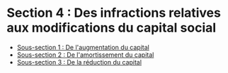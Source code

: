# Section 4 : Des infractions relatives aux modifications du capital social

- [Sous-section 1 : De l'augmentation du capital](sous-section-1)
- [Sous-section 2 : De l'amortissement du capital](sous-section-2)
- [Sous-section 3 : De la réduction du capital](sous-section-3)
